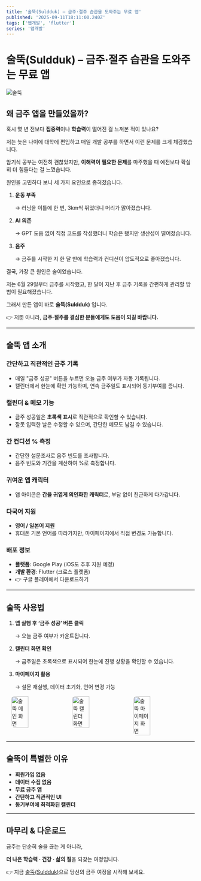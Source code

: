 ```yaml
---
title: '술뚝(Suldduk) – 금주·절주 습관을 도와주는 무료 앱'
published: '2025-09-11T18:11:00.240Z'
tags: ['앱개발', 'flutter']
series: '앱개발'
---
```


# 술뚝(Suldduk) – 금주·절주 습관을 도와주는 무료 앱

![술뚝](/images/suldduk/liver.png)

## 왜 금주 앱을 만들었을까?

혹시 몇 년 전보다 **집중력**이나 **학습력**이 떨어진 걸 느껴본 적이 있나요?

저는 늦은 나이에 대학에 편입하고 매일 개발 공부를 하면서 이런 문제를 크게 체감했습니다.

암기식 공부는 여전히 괜찮았지만, **이해력이 필요한 문제**를 마주했을 때 예전보다 확실히 더 힘들다는 걸 느꼈습니다.

원인을 고민하다 보니 세 가지 요인으로 좁혀졌습니다.

1. **운동 부족**

   → 러닝을 이틀에 한 번, 3km씩 뛰었더니 머리가 맑아졌습니다.

2. **AI 의존**

   → GPT 도움 없이 직접 코드를 작성했더니 학습은 됐지만 생산성이 떨어졌습니다.

3. **음주**

   → 금주를 시작한 지 한 달 만에 학습력과 컨디션이 압도적으로 좋아졌습니다.

결국, 가장 큰 원인은 술이었습니다.

저는 6월 29일부터 금주를 시작했고, 한 달이 지난 후 금주 기록을 간편하게 관리할 방법이 필요해졌습니다.

그래서 만든 앱이 바로 **술뚝(Suldduk)** 입니다.

👉 저뿐 아니라, **금주·절주를 결심한 분들에게도 도움이 되길 바랍니다.**

---

## 술뚝 앱 소개

### 간단하고 직관적인 금주 기록

- 매일 "금주 성공" 버튼을 누르면 오늘 금주 여부가 자동 기록됩니다.
- 캘린더에서 한눈에 확인 가능하며, 연속 금주일도 표시되어 동기부여를 줍니다.

### 캘린더 & 메모 기능

- 금주 성공일은 **초록색 표시**로 직관적으로 확인할 수 있습니다.
- 잘못 입력한 날은 수정할 수 있으며, 간단한 메모도 남길 수 있습니다.

### 간 컨디션 % 측정

- 간단한 설문조사로 음주 빈도를 조사합니다.
- 음주 빈도와 기간을 계산하여 %로 측정합니다.

### 귀여운 앱 캐릭터

- 앱 아이콘은 **간을 귀엽게 의인화한 캐릭터**로, 부담 없이 친근하게 다가갑니다.

### 다국어 지원

- **영어 / 일본어 지원**
- 휴대폰 기본 언어를 따라가지만, 마이페이지에서 직접 변경도 가능합니다.

### 배포 정보

- **플랫폼**: Google Play (iOS도 추후 지원 예정)
- **개발 환경**: Flutter (크로스 플랫폼)
- 👉 구글 플레이에서 다운로드하기

---

## 술뚝 사용법

1. **앱 실행 후 ‘금주 성공’ 버튼 클릭**

   → 오늘 금주 여부가 카운트됩니다.

2. **캘린더 화면 확인**

   → 금주일은 초록색으로 표시되어 한눈에 진행 상황을 확인할 수 있습니다.

3. **마이페이지 활용**

   → 설문 재실행, 데이터 초기화, 언어 변경 가능

<div style="display:flex; gap:12px; justify-content:center; flex-wrap:wrap; margin:16px 0;">
  <img src="/images/suldduk/1.webp" alt="술뚝 메인 화면" style="width:30%; max-width:260px; height:auto; border-radius:8px;" loading="lazy" />
  <img src="/images/suldduk/2.webp" alt="술뚝 캘린더 화면" style="width:30%; max-width:260px; height:auto; border-radius:8px;" loading="lazy" />
  <img src="/images/suldduk/3.webp" alt="술뚝 마이페이지 화면" style="width:30%; max-width:260px; height:auto; border-radius:8px;" loading="lazy" />
  
</div>

---

## 술뚝이 특별한 이유

- **회원가입 없음**
- **데이터 수집 없음**
- **무료 금주 앱**
- **간단하고 직관적인 UI**
- **동기부여에 최적화된 캘린더**

---

## 마무리 & 다운로드

금주는 단순히 술을 끊는 게 아니라,

**더 나은 학습력 · 건강 · 삶의 질**을 되찾는 여정입니다.

👉 지금 [술뚝(Suldduk)](https://thunderdev.site/suldduk)으로 당신의 금주 여정을 시작해 보세요.

